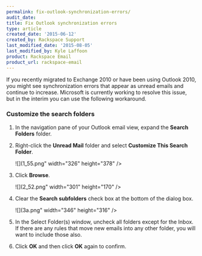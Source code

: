 ```yaml
---
permalink: fix-outlook-synchronization-errors/
audit_date:
title: Fix Outlook synchronization errors
type: article
created_date: '2015-06-12'
created_by: Rackspace Support
last_modified_date: '2015-08-05'
last_modified_by: Kyle Laffoon
product: Rackspace Email
product_url: rackspace-email
---
```


If you recently migrated to Exchange 2010 or have been using Outlook
2010, you might see synchronization errors that appear as unread emails
and continue to increase. Microsoft is currently working to resolve this
issue, but in the interim you can use the following workaround.

### Customize the search folders

1.  In the navigation pane of your Outlook email view, expand
    the **Search Folders** folder.

2.  Right-click the **Unread Mail** folder and select **Customize This
    Search Folder**.

    ![](1_55.png" width="326" height="378" />

3.  Click **Browse**.

    ![](2_52.png" width="301" height="170" />

4.  Clear the **Search subfolders** check box at the bottom of the
    dialog box.

    ![](3a.png" width="346" height="316" />

5.  In the Select Folder(s) window, uncheck all folders except for
    the Inbox. If there are any rules that move new emails into any
    other folder, you will want to include those also.

6.  Click **OK** and then click **OK** again to confirm.
